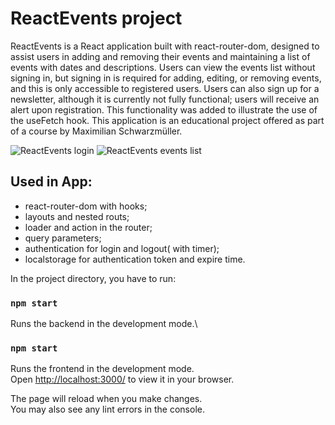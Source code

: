 # ReactEvents project

<p> ReactEvents is a React application built with react-router-dom, designed to assist users in adding and removing their events and maintaining a list of events with dates and descriptions. Users can view the events list without signing in, but signing in is required for adding, editing, or removing events, and this is only accessible to registered users. Users can also sign up for a newsletter, although it is currently not fully functional; users will receive an alert upon registration. This functionality was added to illustrate the use of the useFetch hook. This application is an educational project offered as part of a course by Maximilian Schwarzmüller.</p>

<img src="/src/assets/reacteventslogin.png" alt="ReactEvents login" >
<img src="/src/assets/reactevents.png" alt="ReactEvents events list" >

## Used in App:

- react-router-dom with hooks;
- layouts and nested routs;
- loader and action in the router;
- query parameters;
- authentication for login and logout( with timer);
- localstorage for authentication token and expire time.

In the project directory, you have to run:

### `npm start`

Runs the backend in the development mode.\

### `npm start`

Runs the frontend in the development mode.\
Open [http://localhost:3000/](http://localhost:3000/) to view it in your browser.

The page will reload when you make changes.\
You may also see any lint errors in the console.
